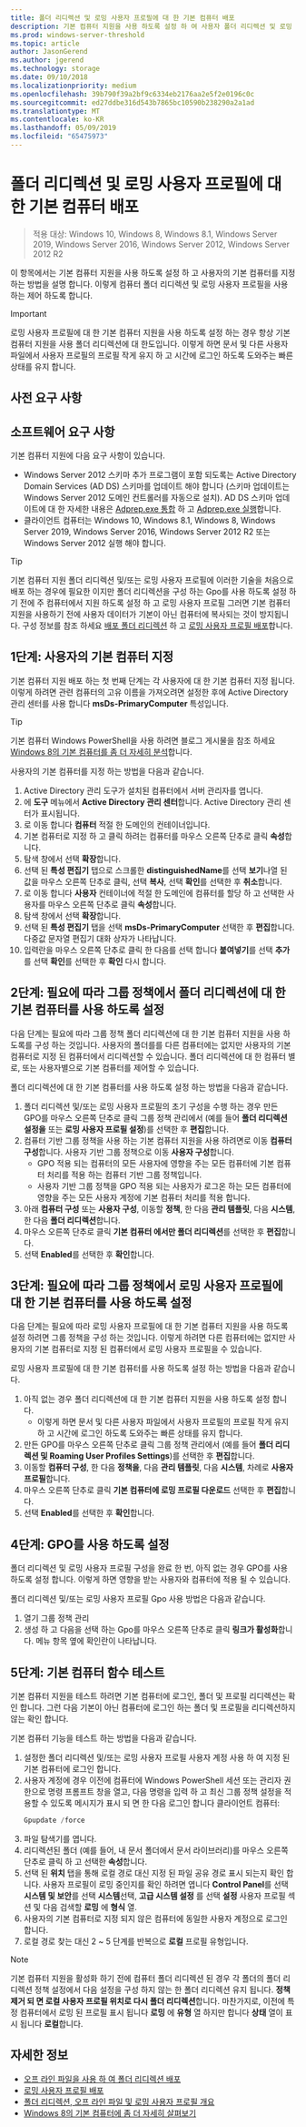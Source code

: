```yaml
---
title: 폴더 리디렉션 및 로밍 사용자 프로필에 대 한 기본 컴퓨터 배포
description: 기본 컴퓨터 지원을 사용 하도록 설정 하 여 사용자 폴더 리디렉션 및 로밍 사용자 프로필에 대 한 기본 컴퓨터 지정 하는 방법입니다.
ms.prod: windows-server-threshold
ms.topic: article
author: JasonGerend
ms.author: jgerend
ms.technology: storage
ms.date: 09/10/2018
ms.localizationpriority: medium
ms.openlocfilehash: 39b790f39a2bf9c6334eb2176aa2e5f2e0196c0c
ms.sourcegitcommit: ed27ddbe316d543b7865bc10590b238290a2a1ad
ms.translationtype: MT
ms.contentlocale: ko-KR
ms.lasthandoff: 05/09/2019
ms.locfileid: "65475973"
---
```

# <a name="deploy-primary-computers-for-folder-redirection-and-roaming-user-profiles"></a>폴더 리디렉션 및 로밍 사용자 프로필에 대 한 기본 컴퓨터 배포

>적용 대상: Windows 10, Windows 8, Windows 8.1, Windows Server 2019, Windows Server 2016, Windows Server 2012, Windows Server 2012 R2

이 항목에서는 기본 컴퓨터 지원을 사용 하도록 설정 하 고 사용자의 기본 컴퓨터를 지정 하는 방법을 설명 합니다. 이렇게 컴퓨터 폴더 리디렉션 및 로밍 사용자 프로필을 사용 하는 제어 하도록 합니다.

>[!IMPORTANT]
>로밍 사용자 프로필에 대 한 기본 컴퓨터 지원을 사용 하도록 설정 하는 경우 항상 기본 컴퓨터 지원을 사용 폴더 리디렉션에 대 한도입니다. 이렇게 하면 문서 및 다른 사용자 파일에서 사용자 프로필의 프로필 작게 유지 하 고 시간에 로그인 하도록 도와주는 빠른 상태를 유지 합니다.

## <a name="prerequisites"></a>사전 요구 사항

## <a name="software-requirements"></a>소프트웨어 요구 사항

기본 컴퓨터 지원에 다음 요구 사항이 있습니다.

- Windows Server 2012 스키마 추가 프로그램이 포함 되도록는 Active Directory Domain Services (AD DS) 스키마를 업데이트 해야 합니다 (스키마 업데이트는 Windows Server 2012 도메인 컨트롤러를 자동으로 설치). AD DS 스키마 업데이트에 대 한 자세한 내용은 [Adprep.exe 통합](<https://docs.microsoft.com/previous-versions/windows/it-pro/windows-server-2012-R2-and-2012/hh472161(v=ws.11)#adprepexe-integration>) 하 고 [Adprep.exe 실행](<https://docs.microsoft.com/previous-versions/windows/it-pro/windows-server-2008-R2-and-2008/dd464018(v=ws.10)>)합니다.
- 클라이언트 컴퓨터는 Windows 10, Windows 8.1, Windows 8, Windows Server 2019, Windows Server 2016, Windows Server 2012 R2 또는 Windows Server 2012 실행 해야 합니다.

>[!TIP]
>기본 컴퓨터 지원 폴더 리디렉션 및/또는 로밍 사용자 프로필에 이러한 기술을 처음으로 배포 하는 경우에 필요한 이지만 폴더 리디렉션을 구성 하는 Gpo를 사용 하도록 설정 하기 전에 주 컴퓨터에서 지원 하도록 설정 하 고 로밍 사용자 프로필 그러면 기본 컴퓨터 지원을 사용하기 전에 사용자 데이터가 기본이 아닌 컴퓨터에 복사되는 것이 방지됩니다. 구성 정보를 참조 하세요 [배포 폴더 리디렉션](deploy-folder-redirection.md) 하 고 [로밍 사용자 프로필 배포](deploy-roaming-user-profiles.md)합니다.

## <a name="step-1-designate-primary-computers-for-users"></a>1단계: 사용자의 기본 컴퓨터 지정

기본 컴퓨터 지원 배포 하는 첫 번째 단계는 각 사용자에 대 한 기본 컴퓨터 지정 됩니다. 이렇게 하려면 관련 컴퓨터의 고유 이름을 가져오려면 설정한 후에 Active Directory 관리 센터를 사용 합니다 **msDs-PrimaryComputer** 특성입니다.

>[!TIP]
>기본 컴퓨터 Windows PowerShell을 사용 하려면 블로그 게시물을 참조 하세요 [Windows 8의 기본 컴퓨터를 좀 더 자세히 분석](<https://blogs.technet.microsoft.com/askds/2012/10/23/digging-a-little-deeper-into-windows-8-primary-computer/>)합니다.

사용자의 기본 컴퓨터를 지정 하는 방법을 다음과 같습니다.

1. Active Directory 관리 도구가 설치된 컴퓨터에서 서버 관리자를 엽니다.
2. 에 **도구** 메뉴에서 **Active Directory 관리 센터**합니다. Active Directory 관리 센터가 표시됩니다.
3. 로 이동 합니다 **컴퓨터** 적절 한 도메인의 컨테이너입니다.
4. 기본 컴퓨터로 지정 하 고 클릭 하려는 컴퓨터를 마우스 오른쪽 단추로 클릭 **속성**합니다.
5. 탐색 창에서 선택 **확장**합니다.
6. 선택 된 **특성 편집기** 탭으로 스크롤한 **distinguishedName**를 선택 **보기**나열 된 값을 마우스 오른쪽 단추로 클릭, 선택 **복사**, 선택 **확인**를 선택한 후 **취소**합니다.
7. 로 이동 합니다 **사용자** 컨테이너에 적절 한 도메인에 컴퓨터를 할당 하 고 선택한 사용자를 마우스 오른쪽 단추로 클릭 **속성**합니다.
8. 탐색 창에서 선택 **확장**합니다.
9. 선택 된 **특성 편집기** 탭을 선택 **msDs-PrimaryComputer** 선택한 후 **편집**합니다. 다중값 문자열 편집기 대화 상자가 나타납니다.
10. 입력란을 마우스 오른쪽 단추로 클릭 한 다음를 선택 합니다 **붙여넣기**를 선택 **추가**를 선택 **확인**를 선택한 후 **확인** 다시 합니다.

## <a name="step-2-optionally-enable-primary-computers-for-folder-redirection-in-group-policy"></a>2단계: 필요에 따라 그룹 정책에서 폴더 리디렉션에 대 한 기본 컴퓨터를 사용 하도록 설정

다음 단계는 필요에 따라 그룹 정책 폴더 리디렉션에 대 한 기본 컴퓨터 지원을 사용 하도록를 구성 하는 것입니다. 사용자의 폴더를를 다른 컴퓨터에는 없지만 사용자의 기본 컴퓨터로 지정 된 컴퓨터에서 리디렉션할 수 있습니다. 폴더 리디렉션에 대 한 컴퓨터 별로, 또는 사용자별으로 기본 컴퓨터를 제어할 수 있습니다.

폴더 리디렉션에 대 한 기본 컴퓨터를 사용 하도록 설정 하는 방법을 다음과 같습니다.

1. 폴더 리디렉션 및/또는 로밍 사용자 프로필의 초기 구성을 수행 하는 경우 만든 GPO를 마우스 오른쪽 단추로 클릭 그룹 정책 관리에서 (예를 들어 **폴더 리디렉션 설정을** 또는 **로밍 사용자 프로필 설정**)를 선택한 후 **편집**합니다.
2. 컴퓨터 기반 그룹 정책을 사용 하는 기본 컴퓨터 지원을 사용 하려면로 이동 **컴퓨터 구성**합니다. 사용자 기반 그룹 정책으로 이동 **사용자 구성**합니다.
    - GPO 적용 되는 컴퓨터의 모든 사용자에 영향을 주는 모든 컴퓨터에 기본 컴퓨터 처리를 적용 하는 컴퓨터 기반 그룹 정책입니다.
    - 사용자 기반 그룹 정책을 GPO 적용 되는 사용자가 로그온 하는 모든 컴퓨터에 영향을 주는 모든 사용자 계정에 기본 컴퓨터 처리를 적용 합니다.
3. 아래 **컴퓨터 구성** 또는 **사용자 구성**, 이동할 **정책**, 한 다음 **관리 템플릿**, 다음  **시스템**, 한 다음 **폴더 리디렉션**합니다.
4. 마우스 오른쪽 단추로 클릭 **기본 컴퓨터 에서만 폴더 리디렉션**를 선택한 후 **편집**합니다.
5. 선택 **Enabled**를 선택한 후 **확인**합니다.

## <a name="step-3-optionally-enable-primary-computers-for-roaming-user-profiles-in-group-policy"></a>3단계: 필요에 따라 그룹 정책에서 로밍 사용자 프로필에 대 한 기본 컴퓨터를 사용 하도록 설정

다음 단계는 필요에 따라 로밍 사용자 프로필에 대 한 기본 컴퓨터 지원을 사용 하도록 설정 하려면 그룹 정책을 구성 하는 것입니다. 이렇게 하려면 다른 컴퓨터에는 없지만 사용자의 기본 컴퓨터로 지정 된 컴퓨터에서 로밍 사용자 프로필을 수 있습니다.

로밍 사용자 프로필에 대 한 기본 컴퓨터를 사용 하도록 설정 하는 방법을 다음과 같습니다.

1. 아직 없는 경우 폴더 리디렉션에 대 한 기본 컴퓨터 지원을 사용 하도록 설정 합니다.
    * 이렇게 하면 문서 및 다른 사용자 파일에서 사용자 프로필의 프로필 작게 유지 하 고 시간에 로그인 하도록 도와주는 빠른 상태를 유지 합니다.
2. 만든 GPO를 마우스 오른쪽 단추로 클릭 그룹 정책 관리에서 (예를 들어 **폴더 리디렉션 및 Roaming User Profiles Settings**)를 선택한 후 **편집**합니다.
3. 이동할 **컴퓨터 구성**, 한 다음 **정책을**, 다음 **관리 템플릿**, 다음 **시스템**, 차례로 **사용자 프로필**합니다.
4. 마우스 오른쪽 단추로 클릭 **기본 컴퓨터에 로밍 프로필 다운로드** 선택한 후 **편집**합니다.
5. 선택 **Enabled**를 선택한 후 **확인**합니다.

## <a name="step-4-enable-the-gpo"></a>4단계: GPO를 사용 하도록 설정

폴더 리디렉션 및 로밍 사용자 프로필 구성을 완료 한 번, 아직 없는 경우 GPO를 사용 하도록 설정 합니다. 이렇게 하면 영향을 받는 사용자와 컴퓨터에 적용 될 수 있습니다.

폴더 리디렉션 및/또는 로밍 사용자 프로필 Gpo 사용 방법은 다음과 같습니다.

1. 열기 그룹 정책 관리
2. 생성 하 고 다음을 선택 하는 Gpo를 마우스 오른쪽 단추로 클릭 **링크가 활성화**합니다. 메뉴 항목 옆에 확인란이 나타납니다.

## <a name="step-5-test-primary-computer-function"></a>5단계: 기본 컴퓨터 함수 테스트

기본 컴퓨터 지원을 테스트 하려면 기본 컴퓨터에 로그인, 폴더 및 프로필 리디렉션는 확인 합니다. 그런 다음 기본이 아닌 컴퓨터에 로그인 하는 폴더 및 프로필을 리디렉션하지 않는 확인 합니다.

기본 컴퓨터 기능을 테스트 하는 방법을 다음과 같습니다.

1. 설정한 폴더 리디렉션 및/또는 로밍 사용자 프로필 사용자 계정 사용 하 여 지정 된 기본 컴퓨터에 로그인 합니다.
2. 사용자 계정에 경우 이전에 컴퓨터에 Windows PowerShell 세션 또는 관리자 권한으로 명령 프롬프트 창을 열고, 다음 명령을 입력 하 고 최신 그룹 정책 설정을 적용할 수 있도록 메시지가 표시 되 면 한 다음 로그인 합니다 클라이언트 컴퓨터:
    ```PowerShell
    Gpupdate /force
    ```
3. 파일 탐색기를 엽니다.
4. 리디렉션된 폴더 (예를 들어, 내 문서 폴더에서 문서 라이브러리)를 마우스 오른쪽 단추로 클릭 하 고 선택한 **속성**합니다.
5. 선택 된 **위치** 탭을 통해 로컬 경로 대신 지정 된 파일 공유 경로 표시 되는지 확인 합니다. 사용자 프로필이 로밍 중인지를 확인 하려면 엽니다 **Control Panel**를 선택 **시스템 및 보안**를 선택 **시스템**선택, **고급 시스템 설정** 를 선택 **설정** 사용자 프로필 섹션 및 다음 검색할 **로밍** 에 **형식** 열.
6. 사용자의 기본 컴퓨터로 지정 되지 않은 컴퓨터에 동일한 사용자 계정으로 로그인 합니다.
7. 로컬 경로 찾는 대신 2 ~ 5 단계를 반복으로 **로컬** 프로필 유형입니다.

>[!NOTE]
>기본 컴퓨터 지원을 활성화 하기 전에 컴퓨터 폴더 리디렉션 된 경우 각 폴더의 폴더 리디렉션 정책 설정에서 다음 설정을 구성 하지 않는 한 폴더 리디렉션 유지 됩니다. **정책 제거 되 면 로컬 사용자 프로필 위치로 다시 폴더 리디렉션**합니다. 마찬가지로, 이전에 특정 컴퓨터에서 로밍 된 프로필 표시 됩니다 **로밍** 에 **유형** 열 하지만 합니다 **상태** 열이 표시 됩니다 **로컬**합니다.

## <a name="more-information"></a>자세한 정보

- [오프 라인 파일을 사용 하 여 폴더 리디렉션 배포](deploy-folder-redirection.md)
- [로밍 사용자 프로필 배포](deploy-roaming-user-profiles.md)
- [폴더 리디렉션, 오프 라인 파일 및 로밍 사용자 프로필 개요](folder-redirection-rup-overview.md)
- [Windows 8의 기본 컴퓨터에 좀 더 자세히 살펴보기](https://blogs.technet.com/b/askds/archive/2012/10/23/digging-a-little-deeper-into-windows-8-primary-computer.aspx)